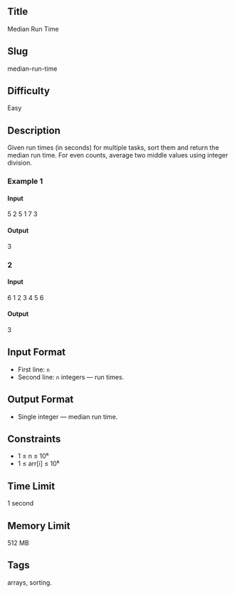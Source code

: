 ## Title

Median Run Time

## Slug

median-run-time

## Difficulty

Easy

## Description

Given run times (in seconds) for multiple tasks, sort them and return the median run time. For even counts, average two middle values using integer division.

### Example 1

#### Input

5
2 5 1 7 3

#### Output
3

### 2

#### Input
6
1 2 3 4 5 6

#### Output
3

## Input Format

- First line: `n`  
- Second line: `n` integers — run times.

## Output Format

- Single integer — median run time.

## Constraints

- 1 ≤ n ≤ 10⁶  
- 1 ≤ arr[i] ≤ 10⁶

## Time Limit

1 second

## Memory Limit

512 MB

## Tags

arrays, sorting.
